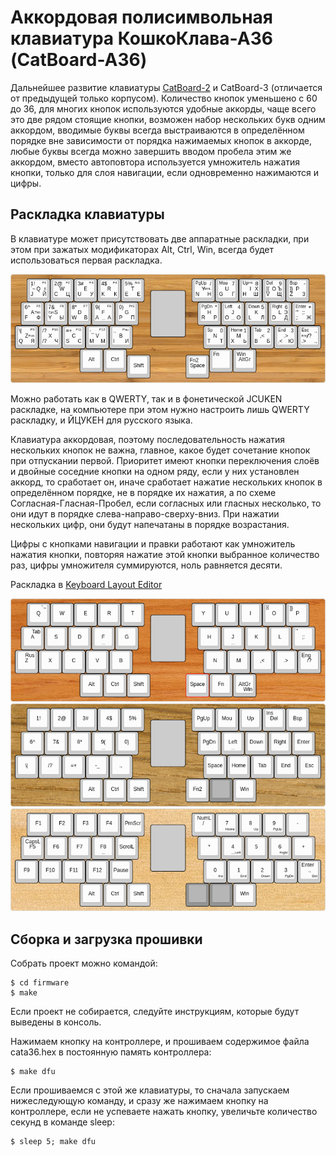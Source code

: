 # Аккордовая полисимвольная клавиатура КошкоКлава-А36 (CatBoard-A36)

Дальнейшее развитие клавиатуры [CatBoard-2](http://catboard.klava.org/ru.html) и CatBoard-3 (отличается от предыдущей только корпусом). Количество кнопок уменьшено с 60 до 36, для многих кнопок используются удобные аккорды, чаще всего это две рядом стоящие кнопки, возможен набор нескольких букв одним аккордом, вводимые буквы всегда выстраиваются в определённом порядке вне зависимости от порядка нажимаемых кнопок в аккорде, любые буквы всегда можно завершить вводом пробела этим же аккордом, вместо автоповтора используется умножитель нажатия кнопки, только для слоя навигации, если одновременно нажимаются и цифры.

## Раскладка клавиатуры

В клавиатуре может присутствовать две аппаратные раскладки, при этом при зажатых модификаторах Alt, Ctrl, Win, всегда будет использоваться первая раскладка.

![CatBoard-A36 Layout](layout/catboard-a36.png)

Можно работать как в QWERTY, так и в фонетической JCUKEN раскладке, на компьютере при этом нужно настроить лишь QWERTY раскладку, и ЙЦУКЕН для русского языка.

Клавиатура аккордовая, поэтому последовательность нажатия нескольких кнопок не важна, главное, какое будет сочетание кнопок при отпускании первой. Приоритет имеют кнопки переключения слоёв и двойные соседние кнопки на одном ряду, если у них установлен аккорд, то сработает он, иначе сработает нажатие нескольких кнопок в определённом порядке, не в порядке их нажатия, а по схеме Согласная-Гласная-Пробел, если согласных или гласных несколько, то они идут в порядке слева-направо-сверху-вниз. При нажатии нескольких цифр, они будут напечатаны в порядке возрастания.

Цифры с кнопками навигации и правки работают как умножитель нажатия кнопки, повторяя нажатие этой кнопки выбранное количество раз, цифры умножителя суммируются, ноль равняется десяти.

Раскладка в [Keyboard Layout Editor](http://www.keyboard-layout-editor.com/#/gists/d8e9c413d44c5048d341a1889e236c99)

![CatBoard-A36 Layer1](layout/catboard-a36-lay1.png)
![CatBoard-A36 Fn](layout/catboard-a36-fn.png)
![CatBoard-A36 Fn2](layout/catboard-a36-fn2.png)

## Сборка и загрузка прошивки

Собрать проект можно командой:

	$ cd firmware
	$ make

Если проект не собирается, следуйте инструкциям, которые будут выведены в консоль.

Нажимаем кнопку на контроллере, и прошиваем содержимое файла cata36.hex в постоянную память контроллера:

	$ make dfu

Если прошиваемся с этой же клавиатуры, то сначала запускаем нижеследующую команду, и сразу же нажимаем кнопку на контроллере, если не успеваете нажать кнопку, увеличьте количество секунд в команде sleep:

	$ sleep 5; make dfu
